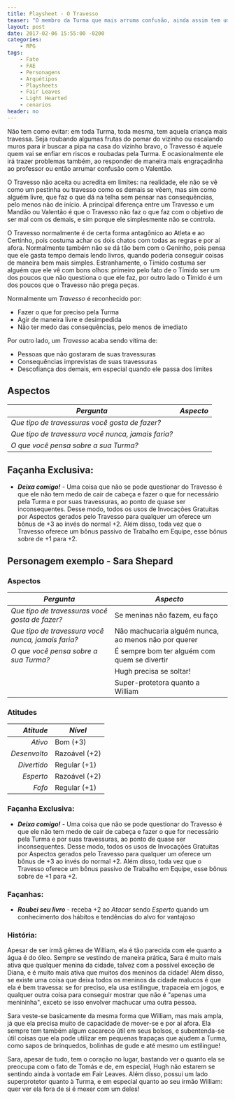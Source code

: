 ```yaml
---
title: Playsheet - O Travesso
teaser: "O membro da Turma que mais arruma confusão, ainda assim tem um espaço entre todos"
layout: post
date: 2017-02-06 15:55:00 -0200
categories: 
    - RPG
tags:
    - Fate
    - FAE
    - Personagens
    - Arquétipos
    - Playsheets
    - Fair Leaves
    - Light Hearted
    - cenarios
header: no
---
```


Não tem como evitar: em toda Turma, toda mesma, tem aquela criança mais travessa. Seja roubando algumas frutas do pomar do vizinho ou escalando muros para ir buscar a pipa na casa do vizinho bravo, o Travesso é aquele quem vai se enfiar em riscos e roubadas pela Turma. E ocasionalmente ele irá trazer problemas também, ao responder de maneira mais engraçadinha ao professor ou então arrumar confusão com o Valentão.

<!-- excerpt -->

O Travesso não aceita ou acredita em limites: na realidade, ele não se vê como um pestinha ou travesso como os demais se vêem, mas sim como alguém livre, que faz o que dá na telha sem pensar nas consequências, pelo menos não de início. A principal diferença entre um Travesso e um Mandão ou Valentão é que o Travesso não faz o que faz com o objetivo de ser mal com os demais, e sim porque ele simplesmente não se controla.

O Travesso normalmente é de certa forma antagônico ao Atleta e ao Certinho, pois costuma achar os dois chatos com todas as regras e por aí afora. Normalmente também não se dá tão bem com o Geninho, pois pensa que ele gasta tempo demais lendo livros, quando poderia conseguir coisas de maneira bem mais simples. Estranhamente, o Tímido costuma ser alguém que ele vê com bons olhos: primeiro pelo fato de o Tímido ser um dos poucos que não questiona o que ele faz, por outro lado o Tímido é um dos poucos que o Travesso não prega peças.

Normalmente um _Travesso_ é reconhecido por:

+ Fazer o que for preciso pela Turma
+ Agir de maneira livre e desimpedida
+ Não ter medo das consequências, pelo menos de imediato

Por outro lado, um _Travesso_ acaba sendo vítima de:

+ Pessoas que não gostaram de suas travessuras
+ Consequências imprevistas de suas travessuras
+ Descofiança dos demais, em especial quando ele passa dos limites

## Aspectos

| ***Pergunta***                                           | ***Aspecto*** |
|----------------------------------------------------------|---------------|
| _Que tipo de travessuras você gosta de fazer?_           |               |
| _Que tipo de travessura você nunca, jamais faria?_       |               |
| _O que você pensa sobre a sua Turma?_                    |               | 

## Façanha Exclusiva:

+ ***Deixa comigo!*** - Uma coisa que não se pode questionar do Travesso é que ele não tem medo de cair de cabeça e fazer o que for necessário pela Turma e por suas travessuras, ao ponto de quase ser inconsequentes. Desse modo, todos os usos de Invocações Gratuitas por Aspectos gerados pelo Travesso para qualquer um oferece um bônus de +3 ao invés do normal +2. Além disso, toda vez que o Travesso oferece um bônus passivo de Trabalho em Equipe, esse bônus sobre de +1 para +2.

## Personagem exemplo - Sara Shepard
 
### Aspectos

 | ***Pergunta***                        | ***Aspecto*** |
 |---------------------------------------|---------------|
 | _Que tipo de travessuras você gosta de fazer?_  | Se meninas não fazem, eu faço  |
 | _Que tipo de travessura você nunca, jamais faria?_     | Não machucaria alguém nunca, ao menos não por querer |
 | _O que você pensa sobre a sua Turma?_ | É sempre bom ter alguém com quem se divertir | 
 | | Hugh precisa se soltar! |
 | | Super-protetora quanto a William |
 
### Atitudes
 
 | ***Atitude***  | ***Nível***   |
 |---------------:|---------------|
 | _Ativo_        | Bom (+3)      |
 | _Desenvolto_   | Razoável (+2) |
 | _Divertido_    | Regular (+1)  |
 | _Esperto_      | Razoável (+2) |
 | _Fofo_         | Regular (+1)  |
 
### Façanha Exclusiva:

+ ***Deixa comigo!*** - Uma coisa que não se pode questionar do Travesso é que ele não tem medo de cair de cabeça e fazer o que for necessário pela Turma e por suas travessuras, ao ponto de quase ser inconsequentes. Desse modo, todos os usos de Invocações Gratuitas por Aspectos gerados pelo Travesso para qualquer um oferece um bônus de +3 ao invés do normal +2. Além disso, toda vez que o Travesso oferece um bônus passivo de Trabalho em Equipe, esse bônus sobre de +1 para +2.

### Façanhas:
 
+ ***Roubei seu livro*** - receba +2 ao _Atacar_ sendo _Esperto_ quando um conhecimento dos hábitos e tendências do alvo for vantajoso

### História:

Apesar de ser irmã gêmea de William, ela é tão parecida com ele quanto a água é do óleo. Sempre se vestindo de maneira prática, Sara é muito mais ativa que qualquer menina da cidade, talvez com a possível exceção de Diana, e é muito mais ativa que muitos dos meninos da cidade! Além disso, se existe uma coisa que deixa todos os meninos da cidade malucos é que ela é bem travessa: se for preciso, ela usa estilingue, trapaceia em jogos, e qualquer outra coisa para conseguir mostrar que não é "apenas uma menininha", exceto se isso envolver machucar uma outra pessoa.

Sara veste-se basicamente da mesma forma que William, mas mais ampla, já que ela precisa muito de capacidade de mover-se e por aí afora. Ela sempre tem também algum cacareco útil em seus bolsos, e subentenda-se útil coisas que ela pode utilizar em pequenas trapaças que ajudem a Turma, como sapos de brinquedos, bolinhas de gude e até mesmo um estilingue!

Sara, apesar de tudo, tem o coração no lugar, bastando ver o quanto ela se preocupa com o fato de Tomás e de, em especial, Hugh não estarem se sentindo ainda à vontade em Fair Leaves. Além disso, possui um lado superprotetor quanto à Turma, e em especial quanto ao seu irmão William: quer ver ela fora de si é mexer com um deles!

